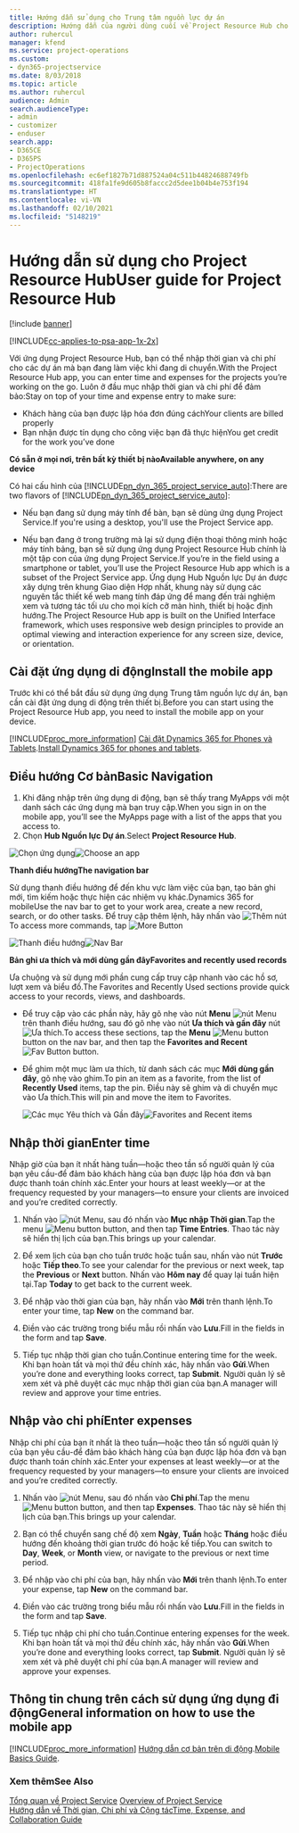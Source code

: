 ```yaml
---
title: Hướng dẫn sử dụng cho Trung tâm nguồn lực dự án
description: Hướng dẫn của người dùng cuối về Project Resource Hub cho Project Service
author: ruhercul
manager: kfend
ms.service: project-operations
ms.custom:
- dyn365-projectservice
ms.date: 8/03/2018
ms.topic: article
ms.author: ruhercul
audience: Admin
search.audienceType:
- admin
- customizer
- enduser
search.app:
- D365CE
- D365PS
- ProjectOperations
ms.openlocfilehash: ec6ef1827b71d887524a04c511b44824688749fb
ms.sourcegitcommit: 418fa1fe9d605b8faccc2d5dee1b04b4e753f194
ms.translationtype: HT
ms.contentlocale: vi-VN
ms.lasthandoff: 02/10/2021
ms.locfileid: "5148219"
---
```

# <a name="user-guide-for-project-resource-hub"></a><span data-ttu-id="108fb-103">Hướng dẫn sử dụng cho Project Resource Hub</span><span class="sxs-lookup"><span data-stu-id="108fb-103">User guide for Project Resource Hub</span></span>

[!include [banner](../includes/psa-now-project-operations.md)]

[!INCLUDE[cc-applies-to-psa-app-1x-2x](../includes/cc-applies-to-psa-app-1x-2x.md)]

<span data-ttu-id="108fb-104">Với ứng dụng Project Resource Hub, bạn có thể nhập thời gian và chi phí cho các dự án mà bạn đang làm việc khi đang di chuyển.</span><span class="sxs-lookup"><span data-stu-id="108fb-104">With the Project Resource Hub app, you can enter time and expenses for the projects you’re working on the go.</span></span> <span data-ttu-id="108fb-105">Luôn ở đầu mục nhập thời gian và chi phí để đảm bảo:</span><span class="sxs-lookup"><span data-stu-id="108fb-105">Stay on top of your time and expense entry to make sure:</span></span>

- <span data-ttu-id="108fb-106">Khách hàng của bạn được lập hóa đơn đúng cách</span><span class="sxs-lookup"><span data-stu-id="108fb-106">Your clients are billed properly</span></span>
- <span data-ttu-id="108fb-107">Bạn nhận được tín dụng cho công việc bạn đã thực hiện</span><span class="sxs-lookup"><span data-stu-id="108fb-107">You get credit for the work you’ve done</span></span>

<span data-ttu-id="108fb-108">**Có sẵn ở mọi nơi, trên bất kỳ thiết bị nào**</span><span class="sxs-lookup"><span data-stu-id="108fb-108">**Available anywhere, on any device**</span></span>

<span data-ttu-id="108fb-109">Có hai cấu hình của [!INCLUDE[pn_dyn_365_project_service_auto](../includes/pn-dyn-365-project-service-auto.md)]:</span><span class="sxs-lookup"><span data-stu-id="108fb-109">There are two flavors of [!INCLUDE[pn_dyn_365_project_service_auto](../includes/pn-dyn-365-project-service-auto.md)]:</span></span> 

- <span data-ttu-id="108fb-110">Nếu bạn đang sử dụng máy tính để bàn, bạn sẽ dùng ứng dụng Project Service.</span><span class="sxs-lookup"><span data-stu-id="108fb-110">If you're using a desktop, you'll use the Project Service app.</span></span> 

- <span data-ttu-id="108fb-111">Nếu bạn đang ở trong trường mà lại sử dụng điện thoại thông minh hoặc máy tính bảng, bạn sẽ sử dụng ứng dụng Project Resource Hub chính là một tập con của ứng dụng Project Service.</span><span class="sxs-lookup"><span data-stu-id="108fb-111">If you’re in the field using a smartphone or tablet, you’ll use the Project Resource Hub app which is a subset of the Project Service  app.</span></span> <span data-ttu-id="108fb-112">Ứng dụng Hub Nguồn lực Dự án được xây dựng trên khung Giao diện Hợp nhất, khung này sử dụng các nguyên tắc thiết kế web mang tính đáp ứng để mang đến trải nghiệm xem và tương tác tối ưu cho mọi kích cỡ màn hình, thiết bị hoặc định hướng.</span><span class="sxs-lookup"><span data-stu-id="108fb-112">The Project Resource Hub app is built on the Unified Interface framework, which uses responsive web design principles to provide an optimal viewing and interaction experience for any screen size, device, or orientation.</span></span> 


## <a name="install-the-mobile-app"></a><span data-ttu-id="108fb-113">Cài đặt ứng dụng di động</span><span class="sxs-lookup"><span data-stu-id="108fb-113">Install the mobile app</span></span>
<span data-ttu-id="108fb-114">Trước khi có thể bắt đầu sử dụng ứng dụng Trung tâm nguồn lực dự án, bạn cần cài đặt ứng dụng di động trên thiết bị.</span><span class="sxs-lookup"><span data-stu-id="108fb-114">Before you can start using the Project Resource Hub app, you need to install the mobile app on your device.</span></span> 

[!INCLUDE[proc_more_information](../includes/proc-more-information.md)] <span data-ttu-id="108fb-115">[Cài đặt Dynamics 365 for Phones và Tablets](https://docs.microsoft.com/dynamics365/mobile-app/install-dynamics-365-for-phones-and-tablets).</span><span class="sxs-lookup"><span data-stu-id="108fb-115">[Install Dynamics 365 for phones and tablets](https://docs.microsoft.com/dynamics365/mobile-app/install-dynamics-365-for-phones-and-tablets).</span></span>

## <a name="basic-navigation"></a><span data-ttu-id="108fb-116">Điều hướng Cơ bản</span><span class="sxs-lookup"><span data-stu-id="108fb-116">Basic Navigation</span></span>
1.  <span data-ttu-id="108fb-117">Khi đăng nhập trên ứng dụng di động, bạn sẽ thấy trang MyApps với một danh sách các ứng dụng mà bạn truy cập.</span><span class="sxs-lookup"><span data-stu-id="108fb-117">When you sign in on the mobile app, you’ll see the MyApps page with a list of the apps that you access to.</span></span> 
2.  <span data-ttu-id="108fb-118">Chọn **Hub Nguồn lực Dự án**.</span><span class="sxs-lookup"><span data-stu-id="108fb-118">Select **Project Resource Hub**.</span></span>

<span data-ttu-id="108fb-119">![Chọn ứng dụng](media/chooseApp_1.png "Chọn ứng dụng")</span><span class="sxs-lookup"><span data-stu-id="108fb-119">![Choose an app](media/chooseApp_1.png "Choose an app")</span></span>

<span data-ttu-id="108fb-120">**Thanh điều hướng**</span><span class="sxs-lookup"><span data-stu-id="108fb-120">**The navigation bar**</span></span>

<span data-ttu-id="108fb-121">Sử dụng thanh điều hướng để đến khu vực làm việc của bạn, tạo bản ghi mới, tìm kiếm hoặc thực hiện các nhiệm vụ khác.Dynamics 365 for mobile</span><span class="sxs-lookup"><span data-stu-id="108fb-121">Use the nav bar to get to your work area, create a new record, search, or do other tasks.</span></span> <span data-ttu-id="108fb-122">Để truy cập thêm lệnh, hãy nhấn vào ![Thêm nút](media/MoreButton.png "Nút Thêm")</span><span class="sxs-lookup"><span data-stu-id="108fb-122">To access more commands, tap ![More Button](media/MoreButton.png "More Button")</span></span>

<span data-ttu-id="108fb-123">![Thanh điều hướng](media/NavBar_2.png "Thanh điều hướng")</span><span class="sxs-lookup"><span data-stu-id="108fb-123">![Nav Bar](media/NavBar_2.png "Nav Bar")</span></span>

<span data-ttu-id="108fb-124">**Bản ghi ưa thích và mới dùng gần đây**</span><span class="sxs-lookup"><span data-stu-id="108fb-124">**Favorites and recently used records**</span></span>

<span data-ttu-id="108fb-125">Ưa chuộng và sử dụng mới phần cung cấp truy cập nhanh vào các hồ sơ, lượt xem và biểu đồ.</span><span class="sxs-lookup"><span data-stu-id="108fb-125">The Favorites and Recently Used sections provide quick access to your records, views, and dashboards.</span></span> 

- <span data-ttu-id="108fb-126">Để truy cập vào các phần này, hãy gõ nhẹ vào nút **Menu** ![nút Menu](media/MenuButton.png "Nút Menu") trên thanh điều hướng, sau đó gõ nhẹ vào nút **Ưa thích và gần đây** nút ![Ưa thích](media/FavButton.png "Nút Yêu thích").</span><span class="sxs-lookup"><span data-stu-id="108fb-126">To access these sections, tap the **Menu** ![Menu button](media/MenuButton.png "Menu button") button on the nav bar, and then tap the **Favorites and Recent** ![Fav Button](media/FavButton.png "Fav Button") button.</span></span>

- <span data-ttu-id="108fb-127">Để ghim một mục làm ưa thích, từ danh sách các mục **Mới dùng gần đây**, gõ nhẹ vào ghim.</span><span class="sxs-lookup"><span data-stu-id="108fb-127">To pin an item as a favorite, from the list of **Recently Used** items, tap the pin.</span></span> <span data-ttu-id="108fb-128">Điều này sẽ ghim và di chuyển mục vào Ưa thích.</span><span class="sxs-lookup"><span data-stu-id="108fb-128">This will pin and move the item to Favorites.</span></span>

  <span data-ttu-id="108fb-129">![Các mục Yêu thích và Gần đây](media/Favs_3.png "Các mục Yêu thích và Gần đây")</span><span class="sxs-lookup"><span data-stu-id="108fb-129">![Favorites and Recent items](media/Favs_3.png "Favorites and Recent items")</span></span>
 
## <a name="enter-time"></a><span data-ttu-id="108fb-130">Nhập thời gian</span><span class="sxs-lookup"><span data-stu-id="108fb-130">Enter time</span></span>
<span data-ttu-id="108fb-131">Nhập giờ của bạn ít nhất hàng tuần—hoặc theo tần số người quản lý của bạn yêu cầu-để đảm bảo khách hàng của bạn được lập hóa đơn và bạn được thanh toán chính xác.</span><span class="sxs-lookup"><span data-stu-id="108fb-131">Enter your hours at least weekly—or at the frequency requested by your managers—to ensure your clients are invoiced and you’re credited correctly.</span></span>

1. <span data-ttu-id="108fb-132">Nhấn vào ![nút Menu](media/MenuButton.png "Nút Menu"), sau đó nhấn vào **Mục nhập Thời gian**.</span><span class="sxs-lookup"><span data-stu-id="108fb-132">Tap the menu ![Menu button](media/MenuButton.png "Menu button") button, and then tap **Time Entries**.</span></span> <span data-ttu-id="108fb-133">Thao tác này sẽ hiển thị lịch của bạn.</span><span class="sxs-lookup"><span data-stu-id="108fb-133">This brings up your calendar.</span></span>

2. <span data-ttu-id="108fb-134">Để xem lịch của bạn cho tuần trước hoặc tuần sau, nhấn vào nút **Trước** hoặc **Tiếp theo**.</span><span class="sxs-lookup"><span data-stu-id="108fb-134">To see your calendar for the previous or next week, tap the **Previous** or **Next** button.</span></span> <span data-ttu-id="108fb-135">Nhấn vào **Hôm nay** để quay lại tuần hiện tại.</span><span class="sxs-lookup"><span data-stu-id="108fb-135">Tap **Today** to get back to the current week.</span></span>

3. <span data-ttu-id="108fb-136">Để nhập vào thời gian của bạn, hãy nhấn vào **Mới** trên thanh lệnh.</span><span class="sxs-lookup"><span data-stu-id="108fb-136">To enter your time, tap **New** on the command bar.</span></span> 

4. <span data-ttu-id="108fb-137">Điền vào các trường trong biểu mẫu rồi nhấn vào **Lưu**.</span><span class="sxs-lookup"><span data-stu-id="108fb-137">Fill in the fields in the form and tap **Save**.</span></span>

5. <span data-ttu-id="108fb-138">Tiếp tục nhập thời gian cho tuần.</span><span class="sxs-lookup"><span data-stu-id="108fb-138">Continue entering time for the week.</span></span> <span data-ttu-id="108fb-139">Khi bạn hoàn tất và mọi thứ đều chính xác, hãy nhấn vào **Gửi**.</span><span class="sxs-lookup"><span data-stu-id="108fb-139">When you’re done and everything looks correct, tap **Submit**.</span></span> <span data-ttu-id="108fb-140">Người quản lý sẽ xem xét và phê duyệt các mục nhập thời gian của bạn.</span><span class="sxs-lookup"><span data-stu-id="108fb-140">A manager will review and approve your time entries.</span></span>

## <a name="enter-expenses"></a><span data-ttu-id="108fb-141">Nhập vào chi phí</span><span class="sxs-lookup"><span data-stu-id="108fb-141">Enter expenses</span></span> 
<span data-ttu-id="108fb-142">Nhập chi phí của bạn ít nhất là theo tuần—hoặc theo tần số người quản lý của bạn yêu cầu-để đảm bảo khách hàng của bạn được lập hóa đơn và bạn được thanh toán chính xác.</span><span class="sxs-lookup"><span data-stu-id="108fb-142">Enter your expenses at least weekly—or at the frequency requested by your managers—to ensure your clients are invoiced and you’re credited correctly.</span></span>

1. <span data-ttu-id="108fb-143">Nhấn vào ![nút Menu](media/MenuButton.png "Nút Menu"), sau đó nhấn vào **Chi phí**.</span><span class="sxs-lookup"><span data-stu-id="108fb-143">Tap the menu ![Menu button](media/MenuButton.png "Menu button") button, and then tap **Expenses**.</span></span> <span data-ttu-id="108fb-144">Thao tác này sẽ hiển thị lịch của bạn.</span><span class="sxs-lookup"><span data-stu-id="108fb-144">This brings up your calendar.</span></span>

2. <span data-ttu-id="108fb-145">Bạn có thể chuyển sang chế độ xem **Ngày**, **Tuần** hoặc **Tháng** hoặc điều hướng đến khoảng thời gian trước đó hoặc kế tiếp.</span><span class="sxs-lookup"><span data-stu-id="108fb-145">You can switch to **Day**, **Week**, or **Month** view, or navigate to the previous or next time period.</span></span> 

3. <span data-ttu-id="108fb-146">Để nhập vào chi phí của bạn, hãy nhấn vào **Mới** trên thanh lệnh.</span><span class="sxs-lookup"><span data-stu-id="108fb-146">To enter your expense, tap **New** on the command bar.</span></span> 

4. <span data-ttu-id="108fb-147">Điền vào các trường trong biểu mẫu rồi nhấn vào **Lưu**.</span><span class="sxs-lookup"><span data-stu-id="108fb-147">Fill in the fields in the form and tap **Save**.</span></span>

5. <span data-ttu-id="108fb-148">Tiếp tục nhập chi phí cho tuần.</span><span class="sxs-lookup"><span data-stu-id="108fb-148">Continue entering expenses for the week.</span></span> <span data-ttu-id="108fb-149">Khi bạn hoàn tất và mọi thứ đều chính xác, hãy nhấn vào **Gửi**.</span><span class="sxs-lookup"><span data-stu-id="108fb-149">When you’re done and everything looks correct, tap **Submit**.</span></span> <span data-ttu-id="108fb-150">Người quản lý sẽ xem xét và phê duyệt chi phí của bạn.</span><span class="sxs-lookup"><span data-stu-id="108fb-150">A manager will review and approve your expenses.</span></span>

## <a name="general-information-on-how-to-use-the-mobile-app"></a><span data-ttu-id="108fb-151">Thông tin chung trên cách sử dụng ứng dụng đi động</span><span class="sxs-lookup"><span data-stu-id="108fb-151">General information on how to use the mobile app</span></span> 
[!INCLUDE[proc_more_information](../includes/proc-more-information.md)] <span data-ttu-id="108fb-152">[Hướng dẫn cơ bản trên di động](https://docs.microsoft.com/dynamics365/mobile-app/dynamics-365-phones-tablets-users-guide).</span><span class="sxs-lookup"><span data-stu-id="108fb-152">[Mobile Basics Guide](https://docs.microsoft.com/dynamics365/mobile-app/dynamics-365-phones-tablets-users-guide).</span></span>

### <a name="see-also"></a><span data-ttu-id="108fb-153">Xem thêm</span><span class="sxs-lookup"><span data-stu-id="108fb-153">See Also</span></span>  
 <span data-ttu-id="108fb-154">[Tổng quan về Project Service](../psa/overview.md) </span><span class="sxs-lookup"><span data-stu-id="108fb-154">[Overview of Project Service](../psa/overview.md) </span></span>  
 [<span data-ttu-id="108fb-155">Hướng dẫn về Thời gian, Chi phí và Cộng tác</span><span class="sxs-lookup"><span data-stu-id="108fb-155">Time, Expense, and Collaboration Guide</span></span>](../psa/time-expense-collaboration-guide.md)   
 
